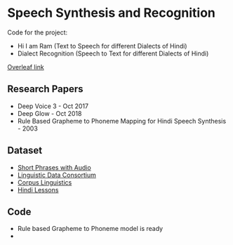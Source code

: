 # Speech Synthesis and Recognition
Code for the project:
- Hi I am Ram (Text to Speech for different Dialects of Hindi)
- Dialect Recognition (Speech to Text for different Dialects of Hindi)

[Overleaf link](https://www.overleaf.com/read/smjczxvvgrrk)
## Research Papers
- Deep Voice 3 - Oct 2017
- Deep Glow - Oct 2018
- Rule Based Grapheme to Phoneme Mapping for Hindi Speech Synthesis - 2003

## Dataset
- [Short Phrases with Audio](http://www.nemoapps.com/phrasebooks/hindi)
- [Linguistic Data Consortium](https://catalog.ldc.upenn.edu/LDC2010T24)
- [Corpus Linguistics](https://corplinguistics.wordpress.com/tag/hindi/)
- [Hindi Lessons](https://ielanguages.com/hindi.html)

## Code

- Rule based Grapheme to Phoneme model is ready
-
